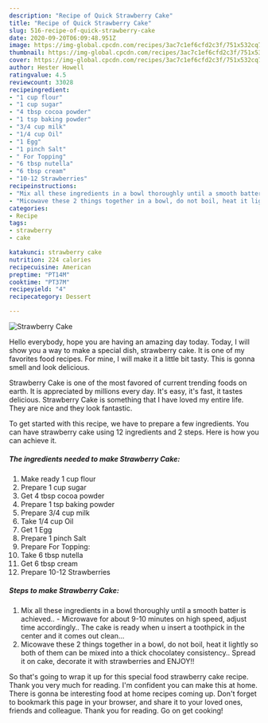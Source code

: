 ```yaml
---
description: "Recipe of Quick Strawberry Cake"
title: "Recipe of Quick Strawberry Cake"
slug: 516-recipe-of-quick-strawberry-cake
date: 2020-09-20T06:09:48.951Z
image: https://img-global.cpcdn.com/recipes/3ac7c1ef6cfd2c3f/751x532cq70/strawberry-cake-recipe-main-photo.jpg
thumbnail: https://img-global.cpcdn.com/recipes/3ac7c1ef6cfd2c3f/751x532cq70/strawberry-cake-recipe-main-photo.jpg
cover: https://img-global.cpcdn.com/recipes/3ac7c1ef6cfd2c3f/751x532cq70/strawberry-cake-recipe-main-photo.jpg
author: Hester Howell
ratingvalue: 4.5
reviewcount: 33028
recipeingredient:
- "1 cup flour"
- "1 cup sugar"
- "4 tbsp cocoa powder"
- "1 tsp baking powder"
- "3/4 cup milk"
- "1/4 cup Oil"
- "1 Egg"
- "1 pinch Salt"
- " For Topping"
- "6 tbsp nutella"
- "6 tbsp cream"
- "10-12 Strawberries"
recipeinstructions:
- "Mix all these ingredients in a bowl thoroughly until a smooth batter is achieved..  Microwave for about 9-10 minutes on high speed, adjust time accordingly.. The cake is ready when u insert a toothpick in the center and it comes out clean..."
- "Micowave these 2 things together in a bowl, do not boil, heat it lightly so both of them can be mixed into a thick chocolatey consistency.. Spread it on cake, decorate it with strawberries and ENJOY!!"
categories:
- Recipe
tags:
- strawberry
- cake

katakunci: strawberry cake 
nutrition: 224 calories
recipecuisine: American
preptime: "PT14M"
cooktime: "PT37M"
recipeyield: "4"
recipecategory: Dessert

---
```



![Strawberry Cake](https://img-global.cpcdn.com/recipes/3ac7c1ef6cfd2c3f/751x532cq70/strawberry-cake-recipe-main-photo.jpg)

Hello everybody, hope you are having an amazing day today. Today, I will show you a way to make a special dish, strawberry cake. It is one of my favorites food recipes. For mine, I will make it a little bit tasty. This is gonna smell and look delicious.



Strawberry Cake is one of the most favored of current trending foods on earth. It is appreciated by millions every day. It's easy, it's fast, it tastes delicious. Strawberry Cake is something that I have loved my entire life. They are nice and they look fantastic.


To get started with this recipe, we have to prepare a few ingredients. You can have strawberry cake using 12 ingredients and 2 steps. Here is how you can achieve it.

<!--inarticleads1-->

##### The ingredients needed to make Strawberry Cake:

1. Make ready 1 cup flour
1. Prepare 1 cup sugar
1. Get 4 tbsp cocoa powder
1. Prepare 1 tsp baking powder
1. Prepare 3/4 cup milk
1. Take 1/4 cup Oil
1. Get 1 Egg
1. Prepare 1 pinch Salt
1. Prepare  For Topping:
1. Take 6 tbsp nutella
1. Get 6 tbsp cream
1. Prepare 10-12 Strawberries




<!--inarticleads2-->

##### Steps to make Strawberry Cake:

1. Mix all these ingredients in a bowl thoroughly until a smooth batter is achieved..  - Microwave for about 9-10 minutes on high speed, adjust time accordingly.. The cake is ready when u insert a toothpick in the center and it comes out clean...
1. Micowave these 2 things together in a bowl, do not boil, heat it lightly so both of them can be mixed into a thick chocolatey consistency.. Spread it on cake, decorate it with strawberries and ENJOY!!




So that's going to wrap it up for this special food strawberry cake recipe. Thank you very much for reading. I'm confident you can make this at home. There is gonna be interesting food at home recipes coming up. Don't forget to bookmark this page in your browser, and share it to your loved ones, friends and colleague. Thank you for reading. Go on get cooking!
